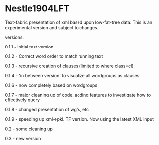 # Nestle1904LFT
Text-fabric presentation of xml based upon low-fat-tree data. This is an experimental version and subject to changes.

versions:

0.1.1 - initial test version

0.1.2 - Correct word order to match running text

0.1.3 - recursive creation of clauses (limited to where class=cl)

0.1.4 - 'in between version' to visualize all wordgroups as clauses

0.1.6 - now completely based on wordgroups

0.1.7 - major cleaning up of code. adding features to investigate how to effectively query

0.1.8 - changed presentation of wg's, etc

0.1.9 - speeding up xml->pkl. TF version. Now using the latest XML input

0.2   - some cleaning up

0.3   - new version
